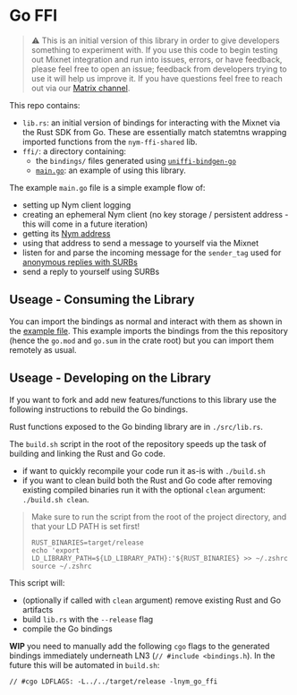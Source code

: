 # Go FFI
> ⚠️ This is an initial version of this library in order to give developers something to experiment with. If you use this code to begin testing out Mixnet integration and run into issues, errors, or have feedback, please feel free to open an issue; feedback from developers trying to use it will help us improve it. If you have questions feel free to reach out via our [Matrix channel](https://matrix.to/#/#dev:nymtech.chat).

This repo contains: 
* `lib.rs`: an initial version of bindings for interacting with the Mixnet via the Rust SDK from Go. These are essentially match statemtns wrapping imported functions from the `nym-ffi-shared` lib. 
* `ffi/`: a directory containing: 
  * the `bindings/` files generated using [`uniffi-bindgen-go`](https://github.com/NordSecurity/uniffi-bindgen-go)
  * [`main.go`](./ffi/bindings/main.go): an example of using this library. 

The example `main.go` file is a simple example flow of:
* setting up Nym client logging
* creating an ephemeral Nym client (no key storage / persistent address - this will come in a future iteration)
* getting its [Nym address](https://nymtech.net/docs/clients/addressing-system.html)
* using that address to send a message to yourself via the Mixnet
* listen for and parse the incoming message for the `sender_tag` used for [anonymous replies with SURBs](https://nymtech.net/docs/architecture/traffic-flow.html#private-replies-using-surbs)
* send a reply to yourself using SURBs

## Useage - Consuming the Library 
You can import the bindings as normal and interact with them as shown in the [example file](./ffi/main.go). This example imports the bindings from the this repository (hence the `go.mod` and `go.sum` in the crate root) but you can import them remotely as usual. 

## Useage - Developing on the Library  
If you want to fork and add new features/functions to this library use the following instructions to rebuild the Go bindings. 

Rust functions exposed to the Go binding library are in `./src/lib.rs`. 

The `build.sh` script in the root of the repository speeds up the task of building and linking the Rust and Go code.
* if want to quickly recompile your code run it as-is with `./build.sh`
* if you want to clean build both the Rust and Go code after removing existing compiled binaries run it with the optional `clean` argument: `./build.sh clean`.

> Make sure to run the script from the root of the project directory, and that your LD PATH is set first!
> ```
> RUST_BINARIES=target/release
> echo 'export LD_LIBRARY_PATH=${LD_LIBRARY_PATH}:'${RUST_BINARIES} >> ~/.zshrc 
> source ~/.zshrc 
> ```

This script will:
* (optionally if called with `clean` argument) remove existing Rust and Go artifacts
* build `lib.rs` with the `--release` flag
* compile the Go bindings 

**WIP** you need to manually add the following `cgo` flags to the generated bindings immediately underneath LN3 (`// #include <bindings.h`). In the future this will be automated in `build.sh`: 

```
// #cgo LDFLAGS: -L../../target/release -lnym_go_ffi
```

